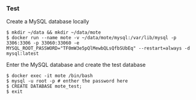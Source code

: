 ### Test
Create a MySQL database locally
```console
$ mkdir ~/data && mkdir ~/data/mote
$ docker run --name mote -v ~/data/mote/mysql:/var/lib/mysql -p 3306:3306 -p 33060:33060 -e MYSQL_ROOT_PASSWORD="TF0mW3e5pQlMewbQLsQfbSUbEq" --restart=always -d mysql:latest
```

Enter the MySQL database and create the test database
```console
$ docker exec -it mote /bin/bash
$ mysql -u root -p # enther the password here
$ CREATE DATABASE mote_test;
$ exit
```